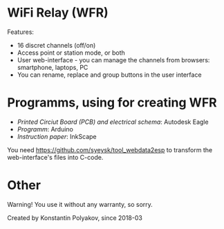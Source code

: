 # WiFi Relay (WFR)

Features:

- 16 discret channels (off/on)
- Access point or station mode, or both
- User web-interface - you can manage the channels from browsers: smartphone, laptops, PC
- You can rename, replace and group buttons in the user interface

# Programms, using for creating WFR

- *Printed Circiut Board (PCB) and electrical schema*: Autodesk Eagle
- *Programm*: Arduino
- *Instruction paper*: InkScape

You need https://github.com/syeysk/tool_webdata2esp to transform the web-interface's files into C-code.

# Other

Warning! You use it without any warranty, so sorry.

Created by Konstantin Polyakov, since 2018-03